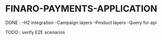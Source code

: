 # FINARO-PAYMENTS-APPLICATION

DONE : 
-H2 integration
-Campaign layers
-Product layers
-Query for api


TODO : 
verify E2E scenarios
